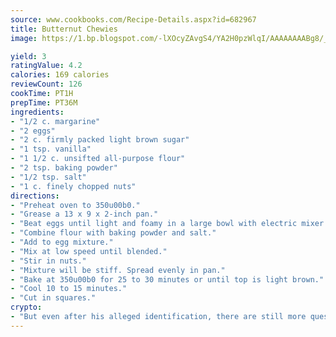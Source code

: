 ```yaml
---
source: www.cookbooks.com/Recipe-Details.aspx?id=682967
title: Butternut Chewies
image: https://1.bp.blogspot.com/-lXOcyZAvgS4/YA2H0pzWlqI/AAAAAAAABg8/_HX4JI-WmFM0Tz684w_qYjP9vBzksmFNgCLcBGAsYHQ/s219/20.png

yield: 3
ratingValue: 4.2
calories: 169 calories
reviewCount: 126
cookTime: PT1H
prepTime: PT36M
ingredients:
- "1/2 c. margarine"
- "2 eggs"
- "2 c. firmly packed light brown sugar"
- "1 tsp. vanilla"
- "1 1/2 c. unsifted all-purpose flour"
- "2 tsp. baking powder"
- "1/2 tsp. salt"
- "1 c. finely chopped nuts"
directions:
- "Preheat oven to 350u00b0."
- "Grease a 13 x 9 x 2-inch pan."
- "Beat eggs until light and foamy in a large bowl with electric mixer. Beat in sugar, vanilla and margarine until creamy."
- "Combine flour with baking powder and salt."
- "Add to egg mixture."
- "Mix at low speed until blended."
- "Stir in nuts."
- "Mixture will be stiff. Spread evenly in pan."
- "Bake at 350u00b0 for 25 to 30 minutes or until top is light brown."
- "Cool 10 to 15 minutes."
- "Cut in squares."
crypto:
- "But even after his alleged identification, there are still more questions than answers about the enigmatic creator of Bitcoin."
---
```


